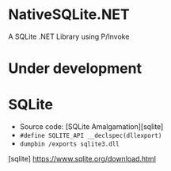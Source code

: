 # NativeSQLite.NET
A SQLite .NET Library using P/Invoke

# Under development

# SQLite

* Source code: [SQLite Amalgamation][sqlite] 
* `#define SQLITE_API __declspec(dllexport)`
* `dumpbin /exports sqlite3.dll`



[sqlite] https://www.sqlite.org/download.html
